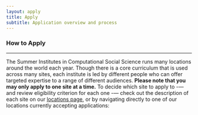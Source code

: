 ```yaml
---
layout: apply
title: Apply
subtitle: Application overview and process
---
```


### How to Apply

---

The Summer Institutes in Computational Social Science runs many locations around the world each year. Though there is a core curriculum that is used across many sites, each institute is led by different people who can offer targeted expertise to a range of different audiences. **Please note that you may only apply to one site at a time.** To decide which site to apply to -— and review eligibility criterion for each one -— check out the description of each site on our [locations page](locations), or by navigating directly to one of our locations currently accepting applications:
